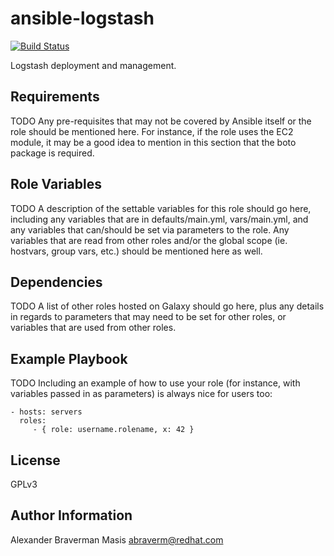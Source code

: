 ansible-logstash
=========
[![Build Status](https://travis-ci.org/abraverm/ansible-logstash.svg?branch=master)](https://travis-ci.org/abraverm/ansible-logstash)

Logstash deployment and management.

Requirements
------------

TODO
Any pre-requisites that may not be covered by Ansible itself or the role should be mentioned here. For instance, if the role uses the EC2 module, it may be a good idea to mention in this section that the boto package is required.

Role Variables
--------------

TODO
A description of the settable variables for this role should go here, including any variables that are in defaults/main.yml, vars/main.yml, and any variables that can/should be set via parameters to the role. Any variables that are read from other roles and/or the global scope (ie. hostvars, group vars, etc.) should be mentioned here as well.

Dependencies
------------

TODO
A list of other roles hosted on Galaxy should go here, plus any details in regards to parameters that may need to be set for other roles, or variables that are used from other roles.

Example Playbook
----------------

TODO
Including an example of how to use your role (for instance, with variables passed in as parameters) is always nice for users too:

    - hosts: servers
      roles:
         - { role: username.rolename, x: 42 }

License
-------

GPLv3

Author Information
------------------

Alexander Braverman Masis <abraverm@redhat.com>
